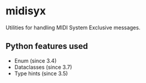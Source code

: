 # midisyx

Utilities for handling MIDI System Exclusive messages.

## Python features used

- Enum (since 3.4)
- Dataclasses (since 3.7)
- Type hints (since 3.5)

